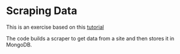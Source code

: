 # Scraping Data

This is an exercise based on this [tutorial](https://realpython.com/web-scraping-with-scrapy-and-mongodb/)

The code builds a scraper to get data from a site and then stores it in MongoDB.
